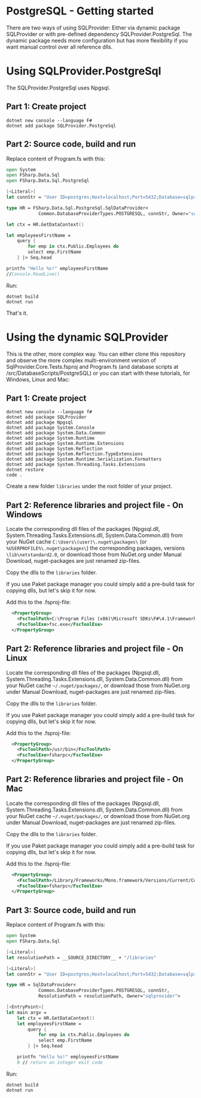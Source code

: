 # PostgreSQL - Getting started

There are two ways of using SQLProvider: Either via dynamic package SQLProvider or with pre-defined dependency SQLProvider.PostgreSql.
The dynamic package needs more configuration but has more flexibility if you want manual control over all reference dlls.

# Using SQLProvider.PostgreSql

The SQLProvider.PostgreSql uses Npgsql.

## Part 1: Create project

```
dotnet new console --language F#
dotnet add package SQLProvider.PostgreSql
``` 

## Part 2: Source code, build and run

Replace content of Program.fs with this:

```fsharp
open System
open FSharp.Data.Sql
open FSharp.Data.Sql.PostgreSql

[<Literal>]
let connStr = "User ID=postgres;Host=localhost;Port=5432;Database=sqlprovider;Password=postgres"

type HR = FSharp.Data.Sql.PostgreSql.SqlDataProvider<
            Common.DatabaseProviderTypes.POSTGRESQL, connStr, Owner="sqlprovider">

let ctx = HR.GetDataContext()

let employeesFirstName =
    query {
        for emp in ctx.Public.Employees do
        select emp.FirstName
    } |> Seq.head

printfn "Hello %s!" employeesFirstName
//Console.ReadLine()
```

Run:

```
dotnet build
dotnet run
```

That's it.


# Using the dynamic SQLProvider

This is the other, more complex way.
You can either clone this repository and observe the more complex 
multi-environment version of
SqlProvider.Core.Tests.fsproj and Program.fs (and database scripts at /src/DatabaseScripts/PostgreSQL)
or you can start with these tutorials, for Windows, Linux and Mac:

## Part 1: Create project

```
dotnet new console --language f#
dotnet add package SQLProvider
dotnet add package Npgsql
dotnet add package System.Console
dotnet add package System.Data.Common
dotnet add package System.Runtime
dotnet add package System.Runtime.Extensions
dotnet add package System.Reflection
dotnet add package System.Reflection.TypeExtensions
dotnet add package System.Runtime.Serialization.Formatters
dotnet add package System.Threading.Tasks.Extensions
dotnet restore
code .
```

Create a new folder `libraries` under the root folder of your project.

## Part 2: Reference libraries and project file - On Windows

Locate the corresponding dll files of the packages
(Npgsql.dll, System.Threading.Tasks.Extensions.dll, System.Data.Common.dll)
from your NuGet cache `C:\Users\(user)\.nuget\packages\` (or `%USERPROFILE%\.nuget\packages\`)
the corresponding packages, versions `\lib\netstandard2.0`, 
or download those from NuGet.org under Manual Download, nuget-packages are just renamed zip-files.

Copy the dlls to the `libraries` folder.

If you use Paket package manager you could simply add a pre-build task for copying dlls, but let's skip it for now.

Add this to the .fsproj-file:

```xml
  <PropertyGroup>
    <FscToolPath>C:\Program Files (x86)\Microsoft SDKs\F#\4.1\Framework\v4.0</FscToolPath>
    <FscToolExe>fsc.exe</FscToolExe>
  </PropertyGroup>
```

## Part 2: Reference libraries and project file - On Linux

Locate the corresponding dll files of the packages
(Npgsql.dll, System.Threading.Tasks.Extensions.dll, System.Data.Common.dll)
from your NuGet cache `~/.nuget/packages/`, 
or download those from NuGet.org under Manual Download, nuget-packages are just renamed zip-files.

Copy the dlls to the `libraries` folder.

If you use Paket package manager you could simply add a pre-build task for copying dlls, but let's skip it for now.

Add this to the .fsproj-file:

```xml
  <PropertyGroup>
    <FscToolPath>/usr/bin</FscToolPath>
    <FscToolExe>fsharpc</FscToolExe>
  </PropertyGroup>
```

## Part 2: Reference libraries and project file - On Mac

Locate the corresponding dll files of the packages
(Npgsql.dll, System.Threading.Tasks.Extensions.dll, System.Data.Common.dll)
from your NuGet cache `~/.nuget/packages/`, 
or download those from NuGet.org under Manual Download, nuget-packages are just renamed zip-files.

Copy the dlls to the `libraries` folder.

If you use Paket package manager you could simply add a pre-build task for copying dlls, but let's skip it for now.

Add this to the .fsproj-file:

```xml
  <PropertyGroup>
    <FscToolPath>/Library/Frameworks/Mono.framework/Versions/Current/Commands</FscToolPath>
    <FscToolExe>fsharpc</FscToolExe>
  </PropertyGroup>
```

## Part 3: Source code, build and run

Replace content of Program.fs with this:

```fsharp
open System
open FSharp.Data.Sql

[<Literal>]
let resolutionPath = __SOURCE_DIRECTORY__ + "/libraries"

[<Literal>]
let connStr = "User ID=postgres;Host=localhost;Port=5432;Database=sqlprovider;Password=postgres"

type HR = SqlDataProvider<
            Common.DatabaseProviderTypes.POSTGRESQL, connStr,
            ResolutionPath = resolutionPath, Owner="sqlprovider">

[<EntryPoint>]
let main argv =
    let ctx = HR.GetDataContext()
    let employeesFirstName = 
        query {
            for emp in ctx.Public.Employees do
            select emp.FirstName
        } |> Seq.head

    printfn "Hello %s!" employeesFirstName
    0 // return an integer exit code
```

Run:

```
dotnet build
dotnet run
```
